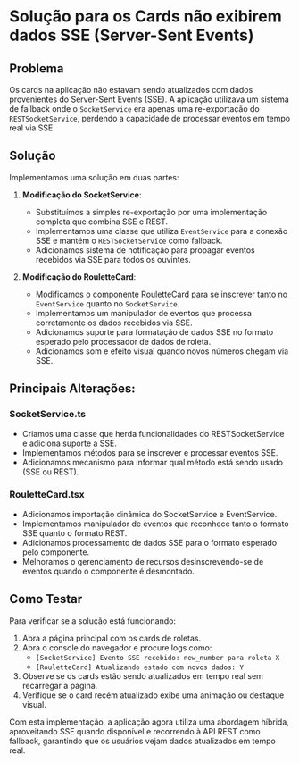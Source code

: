 # Solução para os Cards não exibirem dados SSE (Server-Sent Events)

## Problema

Os cards na aplicação não estavam sendo atualizados com dados provenientes do Server-Sent Events (SSE). A aplicação utilizava um sistema de fallback onde o `SocketService` era apenas uma re-exportação do `RESTSocketService`, perdendo a capacidade de processar eventos em tempo real via SSE.

## Solução

Implementamos uma solução em duas partes:

1. **Modificação do SocketService**:
   - Substituímos a simples re-exportação por uma implementação completa que combina SSE e REST.
   - Implementamos uma classe que utiliza `EventService` para a conexão SSE e mantém o `RESTSocketService` como fallback.
   - Adicionamos sistema de notificação para propagar eventos recebidos via SSE para todos os ouvintes.

2. **Modificação do RouletteCard**:
   - Modificamos o componente RouletteCard para se inscrever tanto no `EventService` quanto no `SocketService`.
   - Implementamos um manipulador de eventos que processa corretamente os dados recebidos via SSE.
   - Adicionamos suporte para formatação de dados SSE no formato esperado pelo processador de dados de roleta.
   - Adicionamos som e efeito visual quando novos números chegam via SSE.

## Principais Alterações:

### SocketService.ts
- Criamos uma classe que herda funcionalidades do RESTSocketService e adiciona suporte a SSE.
- Implementamos métodos para se inscrever e processar eventos SSE.
- Adicionamos mecanismo para informar qual método está sendo usado (SSE ou REST).

### RouletteCard.tsx
- Adicionamos importação dinâmica do SocketService e EventService.
- Implementamos manipulador de eventos que reconhece tanto o formato SSE quanto o formato REST.
- Adicionamos processamento de dados SSE para o formato esperado pelo componente.
- Melhoramos o gerenciamento de recursos desinscrevendo-se de eventos quando o componente é desmontado.

## Como Testar

Para verificar se a solução está funcionando:

1. Abra a página principal com os cards de roletas.
2. Abra o console do navegador e procure logs como:
   - `[SocketService] Evento SSE recebido: new_number para roleta X`
   - `[RouletteCard] Atualizando estado com novos dados: Y`
3. Observe se os cards estão sendo atualizados em tempo real sem recarregar a página.
4. Verifique se o card recém atualizado exibe uma animação ou destaque visual.

Com esta implementação, a aplicação agora utiliza uma abordagem híbrida, aproveitando SSE quando disponível e recorrendo à API REST como fallback, garantindo que os usuários vejam dados atualizados em tempo real. 